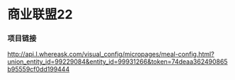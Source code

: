 # 商业联盟22

### 项目链接

http://api.l.whereask.com/visual_config/micropages/meal-config.html?union_entity_id=99229084&entity_id=99931266&token=74deaa362490865b95559cf0dd199444

